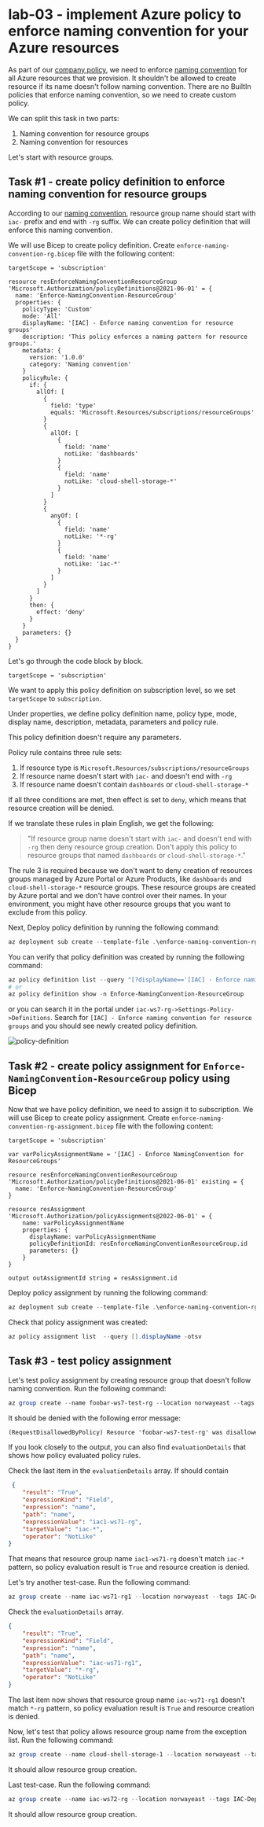 # lab-03 - implement Azure policy to enforce naming convention for your Azure resources


As part of our [company policy](../../company-policy.md), we need to enforce [naming convention](../../naming-conventions.md) for all Azure resources that we provision. It shouldn't be allowed to create resource if its name doesn't follow naming convention. There are no BuiltIn policies that enforce naming convention, so we need to create custom policy.

We can split this task in two parts:
1. Naming convention for resource groups
2. Naming convention for resources

Let's start with resource groups.

## Task #1 - create policy definition to enforce naming convention for resource groups

According to our [naming convention](../../naming-conventions.md), resource group name should start with `iac-` prefix and end with `-rg` suffix. We can create policy definition that will enforce this naming convention.

We will use Bicep to create policy definition. Create `enforce-naming-convention-rg.bicep` file with the following content:

```bicep
targetScope = 'subscription'

resource resEnforceNamingConventionResourceGroup 'Microsoft.Authorization/policyDefinitions@2021-06-01' = {
  name: 'Enforce-NamingConvention-ResourceGroup'
  properties: {
    policyType: 'Custom'
    mode: 'All'
    displayName: '[IAC] - Enforce naming convention for resource groups'
    description: 'This policy enforces a naming pattern for resource groups.'
    metadata: {
      version: '1.0.0'
      category: 'Naming convention'
    }
    policyRule: {
      if: {
        allOf: [
          {
            field: 'type'
            equals: 'Microsoft.Resources/subscriptions/resourceGroups'
          }
          {
            allOf: [
              {
                field: 'name'
                notLike: 'dashboards'
              }
              {
                field: 'name'
                notLike: 'cloud-shell-storage-*'
              }
            ]
          }
          {
            anyOf: [
              {
                field: 'name'
                notLike: '*-rg'
              }              
              {
                field: 'name'
                notLike: 'iac-*'
              }
            ]
          }
        ]
      }
      then: {
        effect: 'deny'
      }
    }
    parameters: {}
  }
}
```

Let's go through the code block by block.

```bicep
targetScope = 'subscription'
```

We want to apply this policy definition on subscription level, so we set `targetScope` to `subscription`. 

Under properties, we define policy definition name, policy type, mode, display name, description, metadata, parameters and policy rule.

This policy definition doesn't require any parameters.

Policy rule contains three rule sets:
1. If resource type is `Microsoft.Resources/subscriptions/resourceGroups`
2. If resource name doesn't start with `iac-` and doesn't end with `-rg` 
3. If resource name doesn't contain `dashboards` or `cloud-shell-storage-*`

If all three conditions are met, then effect is set to `deny`, which means that resource creation will be denied.

If we translate these rules in plain English, we get the following: 

> "If resource group name doesn't start with `iac-` and doesn't end with `-rg` then deny resource group creation. Don't apply this policy to resource groups that named `dashboards` or `cloud-shell-storage-*`."

The rule 3 is required because we don't want to deny creation of resources groups managed by Azure Portal or Azure Products, like `dashboards` and `cloud-shell-storage-*` resource groups. These resource groups are created by Azure portal and we don't have control over their names. In your environment, you might have other resource groups that you want to exclude from this policy. 

Next, Deploy policy definition by running the following command:

```powershell
az deployment sub create --template-file .\enforce-naming-convention-rg.bicep --location norwayeast
```

You can verify that policy definition was created by running the following command:

```powershell
az policy definition list --query "[?displayName=='[IAC] - Enforce naming convention for resource groups']"
# or 
az policy definition show -n Enforce-NamingConvention-ResourceGroup
```

or you can search it in the portal under `iac-ws7-rg->Settings-Policy->Definitions`. Search for `[IAC] - Enforce naming convention for resource groups` and you should see newly created policy definition.

![policy-definition](../../assets/images/lab-03/pd-search.png)

## Task #2 - create policy assignment for `Enforce-NamingConvention-ResourceGroup` policy using Bicep

Now that we have policy definition, we need to assign it to subscription. We will use Bicep to create policy assignment. Create `enforce-naming-convention-rg-assignment.bicep` file with the following content:

```bicep
targetScope = 'subscription'

var varPolicyAssignmentName = '[IAC] - Enforce NamingConvention for ResourceGroups'

resource resEnforceNamingConventionResourceGroup 'Microsoft.Authorization/policyDefinitions@2021-06-01' existing = {
  name: 'Enforce-NamingConvention-ResourceGroup'
}

resource resAssignment 'Microsoft.Authorization/policyAssignments@2022-06-01' = {
    name: varPolicyAssignmentName    
    properties: {      
      displayName: varPolicyAssignmentName
      policyDefinitionId: resEnforceNamingConventionResourceGroup.id
      parameters: {}        
    }
}

output outAssignmentId string = resAssignment.id
```

Deploy policy assignment by running the following command:

```powershell
az deployment sub create --template-file .\enforce-naming-convention-rg-assignment.bicep --location norwayeast
```

Check that policy assignment was created:

```powershell
az policy assignment list  --query [].displayName -otsv  
```

## Task #3 - test policy assignment

Let's test policy assignment by creating resource group that doesn't follow naming convention. Run the following command:

```powershell
az group create --name foobar-ws7-test-rg --location norwayeast --tags IAC-Department=foobar
```
It should be denied with the following error message:

```txt
(RequestDisallowedByPolicy) Resource 'foobar-ws7-test-rg' was disallowed by policy. Policy identifiers: '[{"policyAssignment":{"name":"[IAC] - Enforce NamingConvention for ResourceGroups","id":"/subscriptions/00000000-0000-0000-0000-000000000000/providers/Microsoft.Authorization/policyAssignments/[IAC] - Enforce NamingConvention for ResourceGroups"},"policyDefinition":{"name":"[IAC] - Enforce naming convention for resource groups","id":"/subscriptions/8878beb2-5e5d-4418-81ae-783674eea324/providers/Microsoft.Authorization/policyDefinitions/Enforce-NamingConvention-ResourceGroup"}}]'.`
```

If you look closely to the output, you can also find `evaluationDetails` that shows how policy evaluated policy rules.

Check the last item in the `evaluationDetails` array. If should contain

```json 
 {
    "result": "True",
    "expressionKind": "Field",
    "expression": "name",
    "path": "name",
    "expressionValue": "iac1-ws71-rg",
    "targetValue": "iac-*",
    "operator": "NotLike"
}
```

That means that resource group name `iac1-ws71-rg` doesn't match `iac-*` pattern, so policy evaluation result is `True` and resource creation is denied.

Let's try another test-case. Run the following command:

```powershell
az group create --name iac-ws71-rg1 --location norwayeast --tags IAC-Department=foobar
```

Check the `evaluationDetails` array. 

```json
{
    "result": "True",
    "expressionKind": "Field",
    "expression": "name",
    "path": "name",
    "expressionValue": "iac-ws71-rg1",
    "targetValue": "*-rg",
    "operator": "NotLike"
}
```
The last item now shows that resource group name `iac-ws71-rg1` doesn't match `*-rg` pattern, so policy evaluation result is `True` and resource creation is denied. 

Now, let's test that policy allows resource group name from the exception list. Run the following command:

```powershell
az group create --name cloud-shell-storage-1 --location norwayeast --tags IAC-Department=foobar
```
It should allow resource group creation.

Last test-case. Run the following command:

```powershell
az group create --name iac-ws72-rg --location norwayeast --tags IAC-Department=foobar
```

It should allow resource group creation.
